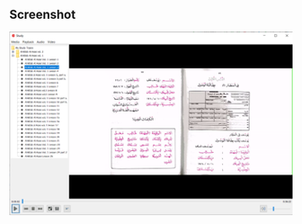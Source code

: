 Screenshot
----------

![vlcj-player](https://github.com/hafizur-rahman/vlcj-player/raw/master/doc/study-using-vlcj-player.png "vlcj-player")